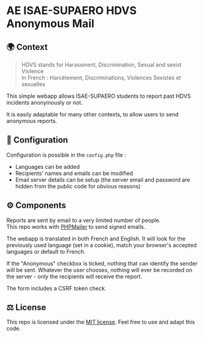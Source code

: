 # AE ISAE-SUPAERO HDVS Anonymous Mail

## 🌍 Context

> HDVS stands for Harassment, Discrimination, Sexual and sexist Violence  
> In French : Harcèlement, Discriminations, Violences Sexistes et sexuelles

This simple webapp allows ISAE-SUPAERO students to report past HDVS incidents anonymously or not.

It is easily adaptable for many other contexts, to allow users to send anonymous reports.

## 🧩 Configuration

Configuration is possible in the `config.php` file :

* Languages can be added
* Recipients' names and emails can be modified
* Email server details can be setup (the server email and password are hidden from the public code for obvious reasons)

## ⚙️ Components

Reports are sent by email to a very limited number of people.  
This repo works with [PHPMailer](https://github.com/PHPMailer/PHPMailer) to send signed emails.

The webapp is translated in both French and English. It will look for the previously used language (set in a cookie), match your browser's accepted languages or default to French.

If the "Anonymous" checkbox is ticked, nothing that can identify the sender will be sent. Whatever the user chooses, nothing will ever be recorded on the server - only the recipients will receive the report.

The form includes a CSRF token check.

## ⚖️ License

This repo is licensed under the [MIT license](https://github.com/AE-ISAE-SUPAERO/messagerie-hdvs/blob/main/LICENSE).
Feel free to use and adapt this code.
